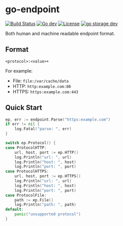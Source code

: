 # go-endpoint

[![Build Status](https://github.com/beyondstorage/go-endpoint/workflows/Unit%20Test/badge.svg?branch=master)](https://github.com/beyondstorage/go-endpoint/actions?query=workflow%3A%22Unit+Test%22)
[![Go dev](https://pkg.go.dev/badge/github.com/beyondstorage/go-endpoint)](https://pkg.go.dev/github.com/beyondstorage/go-endpoint)
[![License](https://img.shields.io/badge/license-apache%20v2-blue.svg)](https://github.com/beyondstorage/go-endpoint/blob/master/LICENSE)
[![go storage dev](https://img.shields.io/matrix/go-endpoint:aos.dev.svg?server_fqdn=chat.aos.dev&label=%23go-endpoint%3Aaos.dev&logo=matrix)](https://matrix.to/#/#go-endpoint:aos.dev) <!-- Need update after matrix updated -->

Both human and machine readable  endpoint format.

## Format

```
<protocol>:<value>+
```

For example:

- File: `file:/var/cache/data`
- HTTP: `http:example.com:80`
- HTTPS: `https:example.com:443`

## Quick Start

```go
ep, err := endpoint.Parse("https:example.com")
if err != nil {
	log.Fatal("parse: ", err)
}

switch ep.Protocol() {
case ProtocolHTTP:
    url, host, port := ep.HTTP()
    log.Println("url: ", url)
    log.Println("host: ", host)
    log.Println("port: ", port)
case ProtocolHTTPS:
    url, host, port := ep.HTTPS()
    log.Println("url: ", url)
    log.Println("host: ", host)
    log.Println("port: ", port)
case ProtocolFile:
    path := ep.File()
    log.Println("path: ", path)
default:
    panic("unsupported protocol")
}
```
